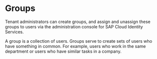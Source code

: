 <!-- loioddd067c899f94e2f9006cc4dd417be80 -->

# Groups

Tenant administrators can create groups, and assign and unassign these groups to users via the administration console for SAP Cloud Identity Services.



A group is a collection of users. Groups serve to create sets of users who have something in common. For example, users who work in the same department or users who have similar tasks in a company.

